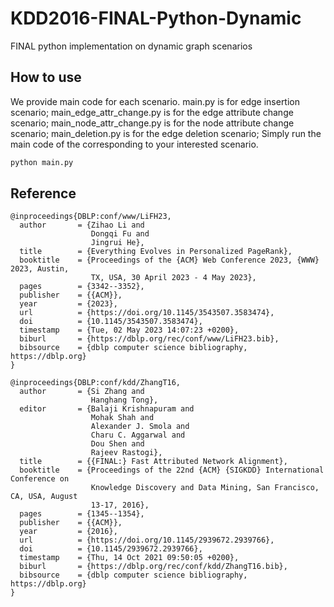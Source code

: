 # KDD2016-FINAL-Python-Dynamic
FINAL python implementation on dynamic graph scenarios


## How to use
We provide main code for each scenario. main.py is for edge insertion scenario; main_edge_attr_change.py is for the edge attribute change scenario; main_node_attr_change.py is for the node attribute change scenario; main_deletion.py is for the edge deletion scenario; Simply run the main code of the corresponding to your interested scenario.

```bash
python main.py
```


## Reference
```
@inproceedings{DBLP:conf/www/LiFH23,
  author       = {Zihao Li and
                  Dongqi Fu and
                  Jingrui He},
  title        = {Everything Evolves in Personalized PageRank},
  booktitle    = {Proceedings of the {ACM} Web Conference 2023, {WWW} 2023, Austin,
                  TX, USA, 30 April 2023 - 4 May 2023},
  pages        = {3342--3352},
  publisher    = {{ACM}},
  year         = {2023},
  url          = {https://doi.org/10.1145/3543507.3583474},
  doi          = {10.1145/3543507.3583474},
  timestamp    = {Tue, 02 May 2023 14:07:23 +0200},
  biburl       = {https://dblp.org/rec/conf/www/LiFH23.bib},
  bibsource    = {dblp computer science bibliography, https://dblp.org}
}
```

```
@inproceedings{DBLP:conf/kdd/ZhangT16,
  author       = {Si Zhang and
                  Hanghang Tong},
  editor       = {Balaji Krishnapuram and
                  Mohak Shah and
                  Alexander J. Smola and
                  Charu C. Aggarwal and
                  Dou Shen and
                  Rajeev Rastogi},
  title        = {{FINAL:} Fast Attributed Network Alignment},
  booktitle    = {Proceedings of the 22nd {ACM} {SIGKDD} International Conference on
                  Knowledge Discovery and Data Mining, San Francisco, CA, USA, August
                  13-17, 2016},
  pages        = {1345--1354},
  publisher    = {{ACM}},
  year         = {2016},
  url          = {https://doi.org/10.1145/2939672.2939766},
  doi          = {10.1145/2939672.2939766},
  timestamp    = {Thu, 14 Oct 2021 09:50:05 +0200},
  biburl       = {https://dblp.org/rec/conf/kdd/ZhangT16.bib},
  bibsource    = {dblp computer science bibliography, https://dblp.org}
}
```